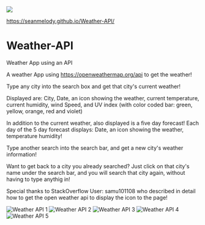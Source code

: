 <img src="https://img.shields.io/badge/LICENSE-mit-green"/>

https://seanmelody.github.io/Weather-API/


# Weather-API
Weather App using an API

A weather App using https://openweathermap.org/api to get the weather!

Type any city into the search box and get that city's current weather!

Displayed are: City, Date, an icon showing the weather, current temperature, current humidity, wind Speed, and UV index (with color coded bar: green, yellow, orange, red and violet)

In addition to the current weather, also displayed is a five day forecast! Each day of the 5 day forecast displays: Date, an icon showing the weather, temperature humidity!

Type another search into the search bar, and get a new city's weather information!

Want to get back to a city you already searched? Just click on that city's name under the search bar, and you will search that city again, without having to type anythig in!

Special thanks to StackOverflow User: samu101108 who described in detail how to get the open weather api to display the icon to the page!

![Weather API 1](https://user-images.githubusercontent.com/68625400/98430244-11f33480-2061-11eb-91fb-58c1eb8d6c7d.png)
![Weather API 2](https://user-images.githubusercontent.com/68625400/98430245-13246180-2061-11eb-8467-129dd3a4b0df.png)
![Weather API 3](https://user-images.githubusercontent.com/68625400/98430246-13bcf800-2061-11eb-8c7c-e55ab79153bb.png)
![Weather API 4](https://user-images.githubusercontent.com/68625400/98430248-14ee2500-2061-11eb-8b4e-10bfc8ba3c7d.png)
![Weather API 5](https://user-images.githubusercontent.com/68625400/98430250-161f5200-2061-11eb-9d5c-44fefc0658f7.png)

